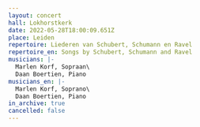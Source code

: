 ```yaml
---
layout: concert
hall: Lokhorstkerk
date: 2022-05-28T18:00:09.651Z
place: Leiden
repertoire: Liederen van Schubert, Schumann en Ravel
repertoire_en: Songs by Schubert, Schumann and Ravel
musicians: |-
  Marlen Korf, Sopraan\
  Daan Boertien, Piano
musicians_en: |-
  Marlen Korf, Soprano\
  Daan Boertien, Piano
in_archive: true
cancelled: false
---
```

